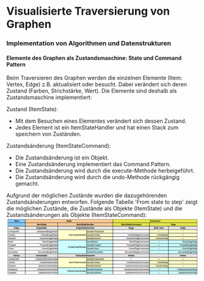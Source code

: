 # Visualisierte Traversierung von Graphen
### Implementation von Algorithmen und Datenstrukturen
 
#### Elemente des Graphen als Zustandsmaschine: State und Command Pattern
Beim Traversieren des Graphen werden die einzelnen Elemente (Item: Vertex, Edge) z.B. aktualisiert oder besucht. Dabei verändert sich deren Zustand (Farben, Strichstärke, Wert). Die Elemente sind deshalb als Zustandsmaschine implementiert:

Zustand (ItemState):
- Mit dem Besuchen eines Elementes verändert sich dessen Zustand.
- Jedes Element ist ein ItemStateHandler und hat einen Stack zum speichern von Zuständen.

Zustandsänderung (ItemStateCommand):
- Die Zustandsänderung ist ein Objekt.
- Eine Zustandsänderung implementiert das Command Pattern.
- Die Zustandsänderung wird durch die execute-Methode herbeigeführt.
- Die Zustandsänderung wird durch die undo-Methode rückgängig gemacht.


Aufgrund der möglichen Zustände wurden die dazugehörenden Zustandsänderungen entworfen. Folgende Tabelle 'From state to step' zeigt die möglichen Zustände, die Zustände als Objekte (ItemState) und die Zustandsänderungen als Objekte (ItemStateCommand):
![From state to step](https://raw.githubusercontent.com/brugr9/vistra/master/GraphVisualisierung2/doc/vistra/04_beamer/2_solution/2_framework-parameter/01_graph/04_list_-_from_state_to_step.png "From state to step")

